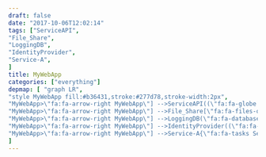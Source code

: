 ```yaml
---
draft: false
date: "2017-10-06T12:02:14"
tags: ["ServiceAPI",
"File_Share",
"LoggingDB",
"IdentityProvider",
"Service-A",
]
title: MyWebApp
categories: ["everything"]
depmap: [ "graph LR",
"style MyWebApp fill:#b36431,stroke:#277d78,stroke-width:2px",
"MyWebApp>\"fa:fa-arrow-right MyWebApp\"] -->ServiceAPI((\"fa:fa-globe ServiceAPI\"))",
"MyWebApp>\"fa:fa-arrow-right MyWebApp\"] -->File_Share[\"fa:fa-files-o File_Share\"]",
"MyWebApp>\"fa:fa-arrow-right MyWebApp\"] -->LoggingDB(\"fa:fa-database LoggingDB\")",
"MyWebApp>\"fa:fa-arrow-right MyWebApp\"] -->IdentityProvider((\"fa:fa-globe IdentityProvider\"))",
"MyWebApp>\"fa:fa-arrow-right MyWebApp\"] -->Service-A{\"fa:fa-tasks Service-A\"}",
]
---
```

